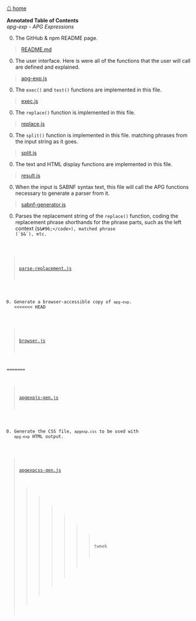 [<span style="font-size: 150%;font-weight:bold;">&#8962;</span> home](http://coasttocoastresearch.com/)

**Annotated Table of Contents**<br>
*apg-exp - APG Expressions*<br>

0. The GitHub & npm README page.
> [README.md](./README.html)

0. The user interface. Here is were all of the functions that the user will call are defined and explained.
> [apg-exp.js](./apg-exp.html)<br>

0. The `exec()` and `test()` functions are implemented in this file.
> [exec.js](./exec.html)<br>

0. The `replace()` function is implemented in this file.
> [replace.js](./replace.html)<br>

0. The `split()` function is implemented in this file.
matching phrases from the input string as it goes.
> [split.js](./split.html)<br>

0. The text and HTML display functions are implemented in this file.
> [result.js](./result.html)<br>

0. When the input is SABNF syntax text, this file will call the APG functions necessary to generate a parser from it.
> [sabnf-generator.js](./sabnf-generator.html)<br>

0. Parses the replacement string of the `replace()` function, coding the replacement phrase shorthands for the phrase parts,
such as the left context (<code>$&#96;</code>), matched phrase (`$&`), etc.
> [parse-replacement.js](./parse-replacement.html)<br>

0. Generate a browser-accessible copy of `apg-exp`.
<<<<<<< HEAD
> [browser.js](./browser.html)<br>

=======
> [apgexpjs-gen.js](./apgexpjs-gen.html)<br>

0. Generate the CSS file, `apgexp.css` to be used with `apg-exp` HTML output.
> [apgexpcss-gen.js](./apgexpcss-gen.html)<br>
>>>>>>> tweek

